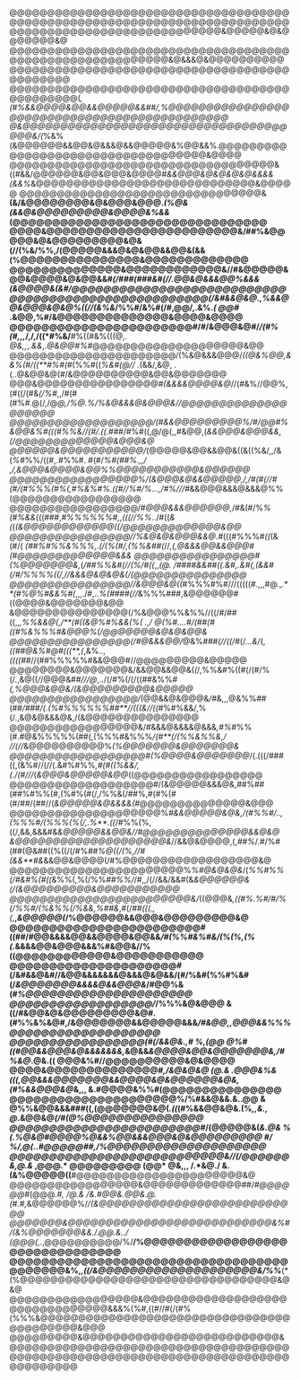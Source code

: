 @@@@@@@@@@@@@@@@@@@@@@@@@@@@@@@@@@@@@@@@@@@@@@@@@@@@@@@@@@@@@@@@@@@@@@@@@@@@@@@@@@@@@@@@@@@@@@@@@@@@@@&@@@@@&@&@@@@@@@&@
@@@@@@@@@@@@@@@@@@@@@@@@@@@@@@@@@@@@@@@@@@@@@@@@@@@@@@@@@@&@&&&@&@@@@@@@@@@@@@@@@@@@@@@@@@@@@@@@@@@@@@@@@@@@@@@@@@@@@@@@
@@@@@@@@@@@@@@@@@@@@@@@@@@@@@@@@@@@@@@@@@@@@@@(*,(#%&&@@@@&@@&&@@@@@&&##/,%@@@@@@@@@@@@@@@@@@@@@@@@@@@@@@@@@@@@@@@@@@@@@
@&@@@@@@@@@@@@@@@@@@@@@@@@@@@@@@@@@@@@@@&/(*%&%(&@@@@@@&&@@&@&&&@&&@@@@@&%@@&&%.@@@@@@@@@@@@@@@@@@@@@@@@@@@@@@@@@@@&@@@@
@@@@@@@@@@@@@@@@@@@@@@@@@@@@@@@@@@@&((#&&/@@@@@@&@@&@@@&@@@@*#&&@@@&@&@&@&@&&&&(&&%*&@@@@@@@@@@@@@@@@@@@@@@@@@@@@@&@@@@@
@@@@@@@@@@@@@@@@@@@@@@@@@@@@@@@@&**(&/&@@@@@@@@&@&@@@&@@@.*(%@&(&&@&@@@@@@@@@&@@@@&%&&*(@@@@@@@@@@@@@@@@@@@@@@@@@@@@@@@@
@@@@&@@@@@@@@@@@@@@@@@@@@@@@@&/##%&@@@@@&@&@@@@@@@@@&@&(//(%&/%%,/(@@@@@&&&@&@&@@&&@@&(&&(%@@@@@@@@@@@@@@@&@@@@@@@@@@@@@
@@@@@@@@@@@@@@&@@@@@@@@@@@@&//#&@@@@@&@@&@@@@&@&@@&&*#(/###(###&#(//.@@&@&&&@@%&&&(&@@@@&(&#/@@@@@@@@@@@@@@@@@@@@@@@@@@@
@@@@@@@@@@@@@@@@@@@@@@@@@(/&#&&@&@.,%&&@@&@@@&@&@%((//(&%&*/%%#/&%#(/#,@@/,.&%.*( @@#* .&@@,%#/&@@@@@@@@@@@@@@&@@@@&@@@@
@@@@@@@@@@@@@@@@@@@@@@@#/#/&@@@&@#/*/(#%(#,,,*/,/,/((*#%&/**#%((#&%(((@*,. @&,,*,*.&&*,.*@&@@#%#*@@@@@@@@@@@@@@@@@@@@&@@
@@@@@@@@@@@@@@@@@@@@@@/(%&@&&&@@@/*((@&%@@,&&%(#/((**#%#(*#(%%#((*%&#(@// .*(&&/,&@, .(..@&@@&@(#/&@@@@@@@@@@&@@&@@@@@@@
@@@&@@@@@@@@@@@@@@@@*#(&&&&@@@@&@*//(#&%//@@%,(#((/(#&*(/%#*,,/#(#(#%#.@(/,/@*@,/%@.%/%&@&&&@&@@@&//@@@@@@@@@@@@@@@@@@@@
@@@@@@@@@@@@@@@@@@@/(#&&@@@@@@@@@%/#/@@#%&@@&%#(((#%%&//(#/.((.*###/#%#((,@/@(,,#&@@,(*&&@@@&@@@&&,(/@@@@@@@@@@@@@&@@@&@
@@@@@@&@@@@@@@@@@@/*(@@@@@&@@&&@@&((&((%&/,,/&(*%*#%%/((#,.#%%#. #(#/*%#(##%.,,/ ***,/,&@@@&@@@@&@@%%*@@@@@@@@@@@&@@@@@@
@@@@@@@@@@@@@@@@@%/(&@@@&@&&@@@@@,/,/#(#(//#(#/(#%%%(#%(*,#%&%#%.*((#//%#/%...,/#%///#*&&@@@&&&@&&&@%%(@@@@@@@@@@@@@@@@@
@@@@@@@@@@@@@@@@@/#*@@@&&&@@@@@@,*/#&(#/%*%(#%&&*(((###,*#%%%%%%#,,(((//%%*../#((*&(*(*(&@@@@@@@@@@@@((/@@@@@@@@@@@@@&@@
@@@@@@@@@@@@@@@@//%&@&@&@@@&&@*.*#*(((#%%%#*((*(&(#/( *(##%#%%&%%%,.(/(%(#/,(%%&##(*//,*(,@&&&@@&&@@@#(#@@@@@@@@@@@@@&&&
@@@@@@@@@@@@@@@@#(%@@@@@@@&,*(*/##%%&#(//(%/#((*,,*(@. /####&&##((.&#,.&#(,(&&#(/#/%%%%((/,//&&&@&@&@&(/(@@@@@@@@@@@@@@@
@@@@@@@@@@@@@@@@//&@@@&@((*#%%%#%#///(((((#.,,,#@.,*.**(#%@%#&&%#(*,,,./#,..*%(####(//*&%%%###,&@@@@@@#((@@@@&@@@@@@@&@@
&@@@@@@@@@@@@@@@(/%&@@@%%&%%//((/#/##((,,*,%%&&@(,/**(#((&@%#%&&(%( *.,/ @(%#*....#/(##(#((#%&%%%#&@@@%(/@@@@@@@&@&@&@@&
@@@@@@@@@@@@@@@@(/#@&&&@@/*@&%###*(//((/*#(/.*..&/*(,*((##@&%#@#(((**,(*,&%..,*((((##*//(##%%%%%#&&@@@#//@@@@@@@@@&@@@@@
@@@@@@@@&@@@@@@@&/&&@@&&@@&(*(*/,%%&#%((#(/(#/%(/.,&@((*/*/@@@&##*///@*,../(/#%(/(/((##&%%#*(,%@@@&@@&/(&@@@@@@@@@&@@@@@
@@@@@@@@@@@@@@@@@/*(@@&&@&@@@&*/*#&,,,@&%%##(##*/###/(.(%#%%%%%%##**//(((&//((*#%#%&&/,%(/.,&@&@&&&@&,/(&@@@@@@@@@@@@@@@
@@@@@@@@@@@@@@@@@&/#&&&@&&&&@&&&*,#%*#%%(#.#@&%%%%%(##(,(%%%#&%%%*/(#**(/(%%&%%&,/ //(//*&@@@@@@@@@@%*(%@@@@@@@&@@@@@@@&
@@@@@@@@@@@@@@@@@@#(%@@@@&@@@@@@@*/(.(((/###((,(&%#//(//(.&#%#%%*,#(#((%&&/,(./(#///*(*&@@@&@@@@@&@@*((@@@@@@@@@@@@@@@@@
@@@@@@@@@@@@@@@@@@@#/(&@@@@@&&&@&,##%##(##%#%%(#,(%#%(#(/,/%%&(/##%,#(#%(#(#/##/(##//(*&@@@@@&@&&&&(*#@@@@@@@@@@@@@@&@@@
@@@@@@@@@@@@@@@@@@@@%*#&&@@@@@&@&,/(#%%#/..,(%%%#/(%%%(%(/,.%**.((*/#%%(%,((/,&&,&&&#&*&@@@@@&&@@&//#@@@@@@@@@@@@@@&&@&@
&@@@@@@@@@@@@@@@@@@@@&*//&&@&@@@@,(,*##%*/.#/%#(##(@&##((%((/(/#%*##%@((/(%,//#(&&**#&*&&@@&@@@@(/#%@@@@@@@@@@@@@@@@@@&@
@@@@@@@@@@@@@@@@@@@@@@@%*%#@&@&@&*/(*%%#%%(/#&#%(#((*&%%(,%(/%%*##%%/*/#,,/(//&&/&&#(&*&@@@@@@&(/(&@@@@@@@@@&@@@@@@@@@@@
@@@@@@@@@@@@@@@@@@@@@@@@&/*((@@@&*,((#%.%#/#/%(/%%#/(%&%%(/%&&,%##&*,#(/*##(((.,(*,**,*&@@@@@(*/%@@@@@@&&@@@&@@@@@@@@@&@
@@@@@@@@@@@@@@@@@@@@@@@@#((##/#@@&&&&@@&&@@@@&@@&&*/#(%%#&%#&/(%(%,(%(.*&&&&@@&@@@&&&%#&@@&//%((@@@@@@@@@@@@&@@@@@@@@@@@
@@@@@@@@@@@@@@@@@@@@@#(/&#&&@&#//&@@&&&&&&&@&&&@&@&&/(#/%&#(%%#%&#(/*&@@@@@@@&&&&@&&@@@&*/#@@%&(#*%@@@@@@@@@@@@@@@@@@@@@
@@@@@@@@@@@@@@@@@@/*/%%%&@&@@@  &((/#&@@&@&@@@@@@@@@&@#.(#%%&%&@#,/&@@@@@@@&&@@@@@&&&*/#&@@,,@@@&&%%%@@@@@@@@@@@@@@@@@@@
@@@@@@@@@@@@@@@@@(#(/&&@&.,# %,(@@ @%#((#@@&&@@@&@&&&&&&&,*&@&&*&@@@@&@@&@@@@@@@&,/#%&@*.@&.(( @@@&%#//@@@@@@@@@@&@&@@@@
@@@@&@@@@@@@@@@@@@@#*,/&@&@&@ (@.& .@@@&%&(((,@@&&&@@@@@@@&&@@@@&@&@@@@@@&@&,(#%&&@@@&@*&,,, &.#@@@@&%%#(@@@@@@@@@@@@@@@
@@@@@@@@@@@@@@@@@@@@@%/%#&&@&&.&..@@ & @%%&@@&&&###((,(@@@@@@@&@(*.((*(#%&&@@&@&.(%*,,&., @*.&@@&@*(/#(@%@@@@@@@@@@@@@@@
@@@@@@@@@@@@@@@@@@@@@@@@#*/(@@@@@&(*&.@& %(.%@&@#@@@@%@&&%@@&&&@@@&@&@@@@@@@@@ #/ %/,@(..#@@@@@##,/%@@@@@@@@@@@@@@@@@@@@
@@@@@@@@@@@@@@@@@@@@@@@@@@@&//(/@@@@@@&,@.&* ,@@@.* @@@@@@@@@ (@@* @&,,, /.*&@./ &.(&%@@@@@((**#@@@@@@@@@@@@@@@@@@@@@@&@
@@@@@@@@@@@@@@@@@&@@@@@@@@@@@@@##/*#@@@@@@#*(@@@.*#, */@.& /&.#@@&.@@&.@.(#.#*,*&@@@@@@%/*/(&@@@@@@@@@@@@@@@@@@@@@@@@@@@
@@@@@@@&@@@@@@@@@@@@@@@@@@@@@@@@@@@&%#/(&%@@@@@@@&&./.@@.&../ (@@@(,*.,@@@@@@@@@@/%/**/%@@@@@@@@@@@@@@@@@@@@@@@@@@@@@@@@
@@@@@@@@@@@@@@@@@@@@@@@@@@@@@@@@@@@@@@@@@@&%,*,((/&@@@@@@@@@@@@@@@@@@@@&/%%***(*(%@@@@@@@@@@@@@@@@@@@@@@@@@@@@@@@@@@&@&@
@@@@@@@@@@@@@@@@@&@@@@@@@@@@@@@@@@@@@@@@@@@@@@@@@@&&&%(%#,((#//#(/(#%(%%%&@@@@@@@@@@@@@@@@@@@@@@@@@@@@@@@@@@@@@@@@@@&@@@
@@@@@@@@@&@@@@@@@@@@@@@@@@@@@@@@@@@@&@@@@@@@@@@@@@@@@@@@@@@@@@@@@@@@@@@@@@@@@@@@@@@@@@@@@@@@@@@@@@@@@@@@@@@@@@@@@@@@@@@@
